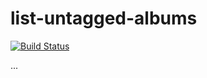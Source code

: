 # list-untagged-albums

[![Build Status](https://travis-ci.org/obruchez/list-untagged-albums.svg?branch=master)](https://travis-ci.org/obruchez/list-untagged-albums)

...